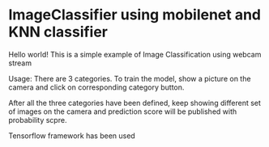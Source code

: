 # ImageClassifier using mobilenet and KNN classifier

Hello world! This is a simple example of Image Classification using webcam stream

Usage: There are 3 categories. To train the model, show a picture on the camera and click on corresponding category button.

After all the three categories have been defined, keep showing different set of images on the camera and prediction score will be published with probability scpre.

Tensorflow framework has been used 
